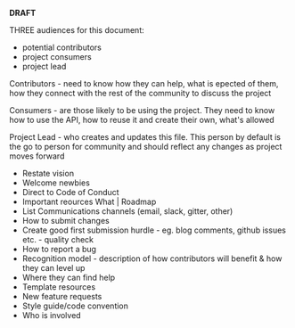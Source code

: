 **DRAFT**

THREE audiences for this document:
  - potential contributors
  - project consumers
  - project lead

Contributors - need to know how they can help, what is epected of them, how they connect with the rest of the community to discuss the project

Consumers - are those likely to be using the project. They need to know how to use the API, how to reuse it and create their own, what's allowed

Project Lead - who creates and updates this file. This person by default is the go to person for community and should reflect any changes as project moves forward


  - Restate vision
  - Welcome newbies
  - Direct to Code of Conduct
  - Important reources What | Roadmap
  - List Communications channels (email, slack, gitter, other)
  - How to submit changes
  - Create good first submission hurdle - eg. blog comments, github issues etc. - quality check
  - How to report a bug
  - Recognition model - description of how contributors will benefit & how they can level up
  - Where they can find help
  - Template resources
  - New feature requests
  - Style guide/code convention
  - Who is involved
